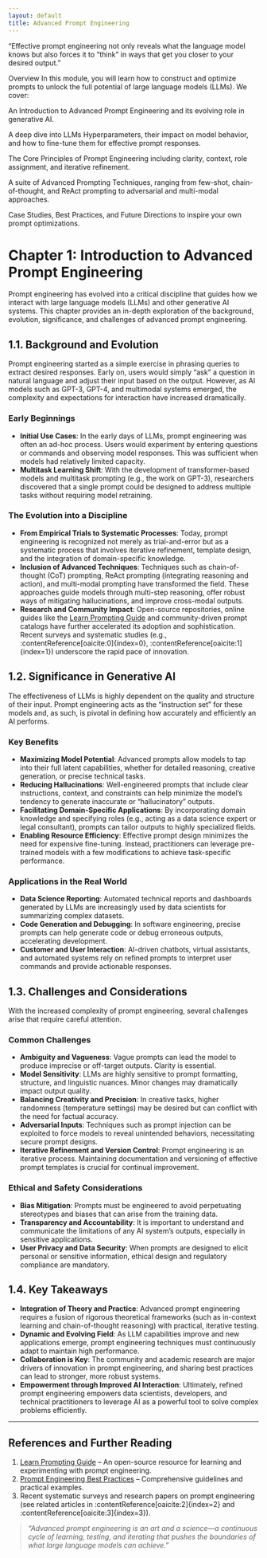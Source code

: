 ```yaml
---
layout: default
title: Advanced Prompt Engineering
---
```


“Effective prompt engineering not only reveals what the language model knows but also forces it to “think” in ways that get you closer to your desired output.”

Overview
In this module, you will learn how to construct and optimize prompts to unlock the full potential of large language models (LLMs). We cover:

An Introduction to Advanced Prompt Engineering and its evolving role in generative AI.

A deep dive into LLMs Hyperparameters, their impact on model behavior, and how to fine-tune them for effective prompt responses.

The Core Principles of Prompt Engineering including clarity, context, role assignment, and iterative refinement.

A suite of Advanced Prompting Techniques, ranging from few-shot, chain-of-thought, and ReAct prompting to adversarial and multi-modal approaches.

Case Studies, Best Practices, and Future Directions to inspire your own prompt optimizations.


# Chapter 1: Introduction to Advanced Prompt Engineering

Prompt engineering has evolved into a critical discipline that guides how we interact with large language models (LLMs) and other generative AI systems. This chapter provides an in-depth exploration of the background, evolution, significance, and challenges of advanced prompt engineering.

## 1.1. Background and Evolution

Prompt engineering started as a simple exercise in phrasing queries to extract desired responses. Early on, users would simply “ask” a question in natural language and adjust their input based on the output. However, as AI models such as GPT-3, GPT-4, and multimodal systems emerged, the complexity and expectations for interaction have increased dramatically.

### Early Beginnings
- **Initial Use Cases**: In the early days of LLMs, prompt engineering was often an ad-hoc process. Users would experiment by entering questions or commands and observing model responses. This was sufficient when models had relatively limited capacity.
- **Multitask Learning Shift**: With the development of transformer-based models and multitask prompting (e.g., the work on GPT-3), researchers discovered that a single prompt could be designed to address multiple tasks without requiring model retraining.

### The Evolution into a Discipline
- **From Empirical Trials to Systematic Processes**: Today, prompt engineering is recognized not merely as trial-and-error but as a systematic process that involves iterative refinement, template design, and the integration of domain-specific knowledge.
- **Inclusion of Advanced Techniques**: Techniques such as chain-of-thought (CoT) prompting, ReAct prompting (integrating reasoning and action), and multi-modal prompting have transformed the field. These approaches guide models through multi-step reasoning, offer robust ways of mitigating hallucinations, and improve cross-modal outputs.
- **Research and Community Impact**: Open-source repositories, online guides like the [Learn Prompting Guide](https://learnprompting.org/docs/introduction) and community-driven prompt catalogs have further accelerated its adoption and sophistication. Recent surveys and systematic studies (e.g., :contentReference[oaicite:0]{index=0}, :contentReference[oaicite:1]{index=1}) underscore the rapid pace of innovation.

## 1.2. Significance in Generative AI

The effectiveness of LLMs is highly dependent on the quality and structure of their input. Prompt engineering acts as the “instruction set” for these models and, as such, is pivotal in defining how accurately and efficiently an AI performs.

### Key Benefits
- **Maximizing Model Potential**: Advanced prompts allow models to tap into their full latent capabilities, whether for detailed reasoning, creative generation, or precise technical tasks.
- **Reducing Hallucinations**: Well-engineered prompts that include clear instructions, context, and constraints can help minimize the model’s tendency to generate inaccurate or “hallucinatory” outputs.
- **Facilitating Domain-Specific Applications**: By incorporating domain knowledge and specifying roles (e.g., acting as a data science expert or legal consultant), prompts can tailor outputs to highly specialized fields.
- **Enabling Resource Efficiency**: Effective prompt design minimizes the need for expensive fine-tuning. Instead, practitioners can leverage pre-trained models with a few modifications to achieve task-specific performance.

### Applications in the Real World
- **Data Science Reporting**: Automated technical reports and dashboards generated by LLMs are increasingly used by data scientists for summarizing complex datasets.
- **Code Generation and Debugging**: In software engineering, precise prompts can help generate code or debug erroneous outputs, accelerating development.
- **Customer and User Interaction**: AI-driven chatbots, virtual assistants, and automated systems rely on refined prompts to interpret user commands and provide actionable responses.

## 1.3. Challenges and Considerations

With the increased complexity of prompt engineering, several challenges arise that require careful attention.

### Common Challenges
- **Ambiguity and Vagueness**: Vague prompts can lead the model to produce imprecise or off-target outputs. Clarity is essential.
- **Model Sensitivity**: LLMs are highly sensitive to prompt formatting, structure, and linguistic nuances. Minor changes may dramatically impact output quality.
- **Balancing Creativity and Precision**: In creative tasks, higher randomness (temperature settings) may be desired but can conflict with the need for factual accuracy.
- **Adversarial Inputs**: Techniques such as prompt injection can be exploited to force models to reveal unintended behaviors, necessitating secure prompt designs.
- **Iterative Refinement and Version Control**: Prompt engineering is an iterative process. Maintaining documentation and versioning of effective prompt templates is crucial for continual improvement.

### Ethical and Safety Considerations
- **Bias Mitigation**: Prompts must be engineered to avoid perpetuating stereotypes and biases that can arise from the training data.
- **Transparency and Accountability**: It is important to understand and communicate the limitations of any AI system’s outputs, especially in sensitive applications.
- **User Privacy and Data Security**: When prompts are designed to elicit personal or sensitive information, ethical design and regulatory compliance are mandatory.

## 1.4. Key Takeaways

- **Integration of Theory and Practice**: Advanced prompt engineering requires a fusion of rigorous theoretical frameworks (such as in-context learning and chain-of-thought reasoning) with practical, iterative testing.
- **Dynamic and Evolving Field**: As LLM capabilities improve and new applications emerge, prompt engineering techniques must continuously adapt to maintain high performance.
- **Collaboration is Key**: The community and academic research are major drivers of innovation in prompt engineering, and sharing best practices can lead to stronger, more robust systems.
- **Empowerment through Improved AI Interaction**: Ultimately, refined prompt engineering empowers data scientists, developers, and technical practitioners to leverage AI as a powerful tool to solve complex problems efficiently.

---

## References and Further Reading

1. [Learn Prompting Guide](https://learnprompting.org/docs/introduction) – An open-source resource for learning and experimenting with prompt engineering.
2. [Prompt Engineering Best Practices](https://www.promptingguide.ai/) – Comprehensive guidelines and practical examples.
3. Recent systematic surveys and research papers on prompt engineering (see related articles in :contentReference[oaicite:2]{index=2} and :contentReference[oaicite:3]{index=3}).

> _“Advanced prompt engineering is an art and a science—a continuous cycle of learning, testing, and iterating that pushes the boundaries of what large language models can achieve.”_

